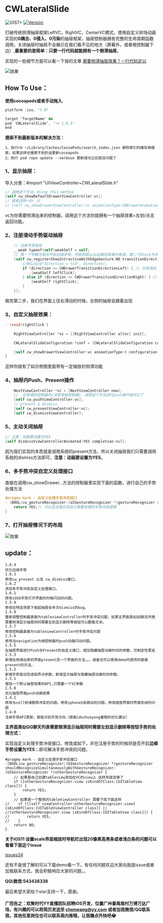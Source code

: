 # CWLateralSlide
![iOS7+](https://img.shields.io/badge/iOS-7%2B-orange.svg)
[![Version](https://img.shields.io/cocoapods/v/CWLateralSlide.svg?style=flat)](https://cocoapods.org/pods/CWLateralSlide)

打破传统侧滑抽屉框架LeftVC，RightVC，CenterVC模式，使用自定义转场动画实现的**0耦合、0侵入、0污染**的抽屉框架，抽屉控制器拥有完整的生命周期函数调用，关闭抽屉时抽屉不会展示在我们看不见的地方（屏幕外，或者根控制器下边）,**最重要的是简单：只要一行代码就能拥有一个侧滑抽屉**。

实现的一些细节方面可以看一下我的文章
[需要侧滑抽屉效果？一行代码足以](https://juejin.im/post/5a444b94518825698e7259f6) 

    
![效果](https://github.com/ChavezChen/CWLateralSlide/blob/master/示例图.gif)

## How To Use：
**使用cocoapods或者手动拖入.**
```objective-c
platform :ios, '7.0'

target 'TargetName' do
pod 'CWLateralSlide', '~> 1.6.3'
end
```
**搜索不到最新版本的解决方法：**
```
1、执行rm ~/Library/Caches/CocoaPods/search_index.json 删除索引的缓存再搜索，如果这样也搜索不到的话更新cocoapods
2、执行 pod repo update --verbose 更新成功之后就没问题了
```
### 1、显示抽屉：
导入分类：#import "UIViewController+CWLateralSlide.h" 
```objective-c
// 调用这个方法，Using this method
[self cw_showDefaultDrawerViewController:vc];
// 或者这样～Or it
// [self cw_showDrawerViewController:vc animationType:CWDrawerAnimationTypeDefault configuration:nil];
```
vc为你需要侧滑出来的控制器，调用这个方法你就拥有一个抽屉效果+左划/点击返回功能。

### 2、注册滑动手势驱动抽屉
```objective-c
    // 注册手势驱动
    __weak typeof(self)weakSelf = self;
    // 第一个参数为是否开启边缘手势，开启则默认从边缘50距离内有效，第二个block为手势过程中我们希望做的操作
    [self cw_registerShowIntractiveWithEdgeGesture:NO transitionDirectionAutoBlock:^(CWDrawerTransitionDirection direction) {
        //NSLog(@"direction = %ld", direction);
        if (direction == CWDrawerTransitionDirectionLeft) { // 左侧滑出
            [weakSelf leftClick];
        } else if (direction == CWDrawerTransitionDirectionRight) { // 右侧滑出
            [weakSelf rightClick];
        }
    }];
```
做完第二步，我们在界面上往右滑动的时候，左侧的抽屉会跟着出现

### 3、自定义抽屉效果：
```objective-c
- (void)rightClick {
    
    RightViewController *vc = [[RightViewController alloc] init];
    
    CWLateralSlideConfiguration *conf = [CWLateralSlideConfiguration configurationWithDistance:0 maskAlpha:0.4 scaleY:0.8 direction:CWDrawerTransitionDirectionRight backImage:[UIImage imageNamed:@"back.jpg"]];
    
    [self cw_showDrawerViewController:vc animationType:0 configuration:conf];
}
```
这样你就有了如示例图里面带有一定缩放的侧滑功能

### 4、抽屉内Push、Present操作
```objective-c
    NextViewController *vc = [NextViewController new];
    //  在侧滑的控制器内(没有导航控制器)，调用这个方法进行push操作就可以了
    [self cw_pushViewController:vc];
    // present & dismiss
    [self cw_presentViewController:vc];
    [self cw_dismissViewController];
```
### 5、主动关闭抽屉
```objective-c
// 注意：动画要设置为YES
[self dismissViewControllerAnimated:YES completion:nil];
```
因为我们实现的本质就是调用系统的present方法，所以关闭抽屉我们只需要调用系统的dismiss方法即可，**注意：动画要设置为YES**。
### 6、多手势冲突自定义处理接口
直接在调用cw_showDrawer...方法的控制器里实现下面的函数，进行自己的手势处理方法
```objective-c
#pragma mark - 自定义处理手势冲突接口
- (BOOL)cw_gestureRecognizer:(UIGestureRecognizer *)gestureRecognizer shouldRecognizeSimultaneouslyWithGestureRecognizer:(UIGestureRecognizer *)otherGestureRecognizer {
    return YES;// 可以在这里实现自己需要处理的手势冲突逻辑
}
```
### 7、打开抽屉情况下的布局
![效果](https://github.com/ChavezChen/CWLateralSlide/blob/master/layoutImage/allLayout.png)

## update：
```
1.6.4
优化边缘手势
1.6.3
修改cw_present 以及 cw_dismiss接口。
1.6.2
添加多手势冲突自定义处理接口。
1.6.1
修改iOS8手势打开界面的时候闪动的问题。
1.5.9
修改在特定场景下收起抽屉会多次dismiss的bug。
1.5.8
重新调整控制器直接为tableviewController时手势冲突问题，如果主界面类似QQ聊天列表需要侧滑显示抽屉同时需要左划显示删除等按钮可以翻看文末。
1.5.7
修改控制器直接为tableviewController时手势冲突问题
1.5.6
修改当navigation为根控制器时push动画闪动问题。
1.5.5
在抽屉界面进行Push与Present的自定义接口，增加隐藏抽屉动画时间的参数，可制定性更高
1.5.3
新增在侧滑出来的界面present另一个界面的方法。。。或者也可以使用demo内提供的直接present的方法。
1.5.2
新增手势驱动完成临界点参数，新增显示抽屉与隐藏抽屉动画时间参数。
1.5.1
增加一个默认抽屉效果的API,只需要一个VC参数
1.5.0
优化抽屉界面push动画效果
1.4.2
修改与cell侧滑删除冲突的问题。修改iphoneX会跳动的问题。修改缩放界面时界面失帧的问题
1.4.0
注册手势API更新，智能识别手势方向（感谢idozhuoyong童鞋的优化建议）
```

**主界面类似QQ聊天列表需要侧滑显示抽屉同时需要左划显示删除等按钮手势的处理方式：**

实现自定义处理手势冲突接口、修改成如下，并在注册手势的时候将是否开启**边缘手势设置为YES**；即可解决手势冲突的问题。
```
#pragma mark - 自定义处理手势冲突接口
-(BOOL)cw_gestureRecognizer:(UIGestureRecognizer *)gestureRecognizer shouldRecognizeSimultaneouslyWithGestureRecognizer:(UIGestureRecognizer *)otherGestureRecognizer {
    // 如果是自己创建tableview添加在VC的view上 这样写就足够了
    if ([otherGestureRecognizer.view isKindOfClass:[UITableView class]]) {
        return YES;
    }
    // 如果是一个整体的tableViewController 需要下成下面这样
//    if ([[self viewController:otherGestureRecognizer.view] isKindOfClass:[UITableViewController class]] || //[otherGestureRecognizer.view isKindOfClass:[UITableView class]]) {
//        return YES;
//    }
    return NO;
}
```
**关于iOS11 设置scale界面缩放时导航栏出现20像素高黑条或者浅白条的问题可以看看下面这个issue**

[issues24](https://github.com/ChavezChen/CWLateralSlide/issues/24) 

还有不是很了解的可以下载demo看一下。有任何问题欢迎大家向我提issue或者加我联系方式，我会积极响应大家的问题。。

**QQ\微信:543438338**

最后希望大家给个star支持一下，感谢。  
#### 广而告之：欢聚时代YY直播团队招聘iOS开发，位置广州番禺南村万博万达广场，有兴趣的可以将简历发送至 chenwang@yy.com 或者加我微信/QQ联系我，其他任意岗位也可以联系我内推哦，让我赚点外快吧😂
